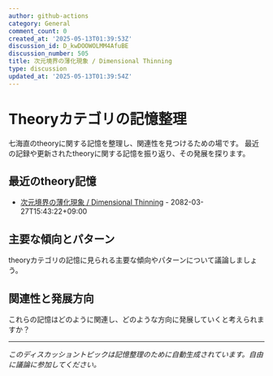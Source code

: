 ```yaml
---
author: github-actions
category: General
comment_count: 0
created_at: '2025-05-13T01:39:53Z'
discussion_id: D_kwDOOWOLMM4AfuBE
discussion_number: 505
title: 次元境界の薄化現象 / Dimensional Thinning
type: discussion
updated_at: '2025-05-13T01:39:54Z'
---
```


# Theoryカテゴリの記憶整理

七海直のtheoryに関する記憶を整理し、関連性を見つけるための場です。
最近の記録や更新されたtheoryに関する記憶を振り返り、その発展を探ります。

## 最近のtheory記憶

- [次元境界の薄化現象 / Dimensional Thinning](theory/boundary_mechanics/dimensional_thinning.md) - 2082-03-27T15:43:22+09:00

## 主要な傾向とパターン

theoryカテゴリの記憶に見られる主要な傾向やパターンについて議論しましょう。

## 関連性と発展方向

これらの記憶はどのように関連し、どのような方向に発展していくと考えられますか？

---

*このディスカッショントピックは記憶整理のために自動生成されています。自由に議論に参加してください。*
